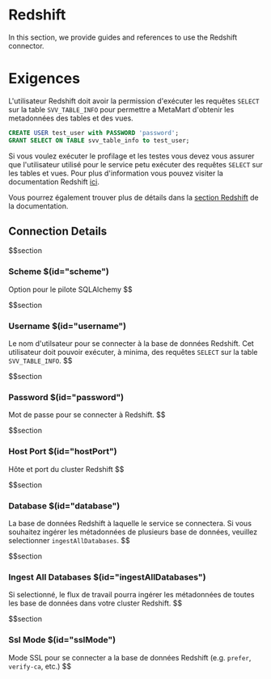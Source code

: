 # Redshift

In this section, we provide guides and references to use the Redshift connector.

# Exigences
L'utilisateur Redshift doit avoir la permission d'exécuter les requêtes `SELECT` sur la table `SVV_TABLE_INFO` pour permettre a MetaMart d'obtenir les metadonnées des tables et des vues.

```sql
CREATE USER test_user with PASSWORD 'password';
GRANT SELECT ON TABLE svv_table_info to test_user;
```

Si vous voulez exécuter le profilage et les testes vous devez vous assurer que l'utilisateur utilisé pour le service petu exécuter des requêtes `SELECT` sur les tables et vues. Pour plus d'information vous pouvez visiter la documentation Redshift [ici](https://docs.aws.amazon.com/redshift/latest/dg/c_visibility-of-data.html).

Vous pourrez également trouver plus de détails dans la [section Redshift](https://docs.meta-mart.org/connectors/database/redshift) de la documentation.

## Connection Details

$$section
### Scheme $(id="scheme")

Option pour le pilote SQLAlchemy
$$

$$section
### Username $(id="username")

Le nom d'utilsateur pour se connecter à la base de données Redshift. Cet utilisateur doit pouvoir exécuter, à minima, des requêtes `SELECT` sur la table `SVV_TABLE_INFO`.
$$

$$section
### Password $(id="password")

Mot de passe pour se connecter à Redshift.
$$

$$section
### Host Port $(id="hostPort")

Hôte et port du cluster Redshift
$$

$$section
### Database $(id="database")

La base de données Redshift à laquelle le service se connectera. Si vous souhaitez ingérer les métadonnées de plusieurs base de données, veuillez selectionner `ingestAllDatabases`.
$$

$$section
### Ingest All Databases $(id="ingestAllDatabases")

Si selectionné, le flux de travail pourra ingérer les métadonnées de toutes les base de données dans votre cluster Redshift. 
$$

$$section
### Ssl Mode $(id="sslMode")

Mode SSL pour se connecter a la base de données Redshift (e.g. `prefer`, `verify-ca`, etc.)
$$
